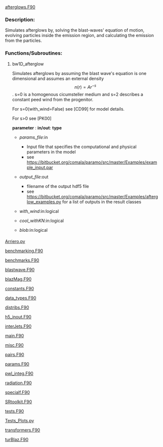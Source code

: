 <a style="font-size:14px" href="https://bitbucket.org/comala/paramo/src/master/afterglows.F90">afterglows.F90</a>

### Description: 

Simulates afterglows by, solving the blast-waves' equation of motion, evolving particles inside the emission region, and calculating the emission from the particles.


### Functions/Subroutines:

1. bw1D_afterglow
    
    Simulates afterglows by assuming the blast wave's equation is one dimensional and assumes an external density $$n(r)=A r^{-s}$$. s=0 is a homogenous cicumsteller medium and s=2 describes a constant peed wind from the progenitor.

    For s=0(with_wind=False) see [CD99] for model details. 

    For s>0 see  [PK00]

 
   __parameter__ : __in/out__: __type__

   * *params_file*:in
     * Input file that specifies the computational and physical parameters in the model
     * see https://bitbucket.org/comala/paramo/src/master/Examples/example_input.par
   * *output_file*:out
     * filename of the output hdf5 file
     * see https://bitbucket.org/comala/paramo/src/master/Examples/afterglow_examples.py for a list of outputs in the result classes
   * *with_wind*:in:logical
    
   * *cool_withKN*:in:logical
   
   * *blob*:in:logical


####
 
<a style="font-size:14px" href="https://bitbucket.org/comala/paramo/src/master/Arriero.py">Arriero.py</a>


 
 
<a style="font-size:14px" href="https://bitbucket.org/comala/paramo/src/master/benchmarking.F90">benchmarking.F90</a>


 
 
<a style="font-size:14px" href="https://bitbucket.org/comala/paramo/src/master/benchmarks.F90">benchmarks.F90</a>


 
 
<a style="font-size:14px" href="https://bitbucket.org/comala/paramo/src/master/blastwave.F90">blastwave.F90</a>


 
 
<a style="font-size:14px" href="https://bitbucket.org/comala/paramo/src/master/blazMag.F90">blazMag.F90</a>


 
 
<a style="font-size:14px" href="https://bitbucket.org/comala/paramo/src/master/constants.F90">constants.F90</a>


 
 
<a style="font-size:14px" href="https://bitbucket.org/comala/paramo/src/master/data_types.F90">data_types.F90</a>


 
 
<a style="font-size:14px" href="https://bitbucket.org/comala/paramo/src/master/distribs.F90">distribs.F90</a>


 
 
<a style="font-size:14px" href="https://bitbucket.org/comala/paramo/src/master/h5_inout.F90">h5_inout.F90</a>


 
 
<a style="font-size:14px" href="https://bitbucket.org/comala/paramo/src/master/interJets.F90">interJets.F90</a>


 
 
<a style="font-size:14px" href="https://bitbucket.org/comala/paramo/src/master/main.F90">main.F90</a>


 
 
<a style="font-size:14px" href="https://bitbucket.org/comala/paramo/src/master/misc.F90">misc.F90</a>


 
 
<a style="font-size:14px" href="https://bitbucket.org/comala/paramo/src/master/pairs.F90">pairs.F90</a>


 
 
<a style="font-size:14px" href="https://bitbucket.org/comala/paramo/src/master/params.F90">params.F90</a>


 
 
<a style="font-size:14px" href="https://bitbucket.org/comala/paramo/src/master/pwl_integ.F90">pwl_integ.F90</a>


 
 
<a style="font-size:14px" href="https://bitbucket.org/comala/paramo/src/master/radiation.F90">radiation.F90</a>


 
 
<a style="font-size:14px" href="https://bitbucket.org/comala/paramo/src/master/specialf.F90">specialf.F90</a>


 
 
<a style="font-size:14px" href="https://bitbucket.org/comala/paramo/src/master/SRtoolkit.F90">SRtoolkit.F90</a>


 
 
<a style="font-size:14px" href="https://bitbucket.org/comala/paramo/src/master/tests.F90">tests.F90</a>


 
 
<a style="font-size:14px" href="https://bitbucket.org/comala/paramo/src/master/Tests_Plots.py">Tests_Plots.py</a>


 
 
<a style="font-size:14px" href="https://bitbucket.org/comala/paramo/src/master/transformers.F90">transformers.F90</a>


 
 
<a style="font-size:14px" href="https://bitbucket.org/comala/paramo/src/master/turBlaz.F90">turBlaz.F90</a>


 
 
